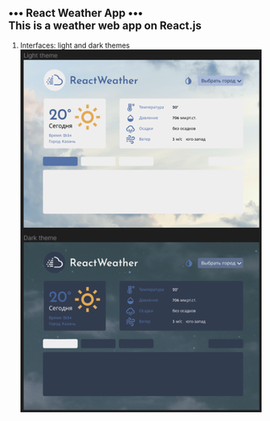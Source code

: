 ••• React Weather App •••  
This is a weather web app on React.js  
--- 
1. Interfaces: light and dark themes  
![Themes](https://github.com/JollyM24/react-weather/raw/main/imgs/img_0.png)